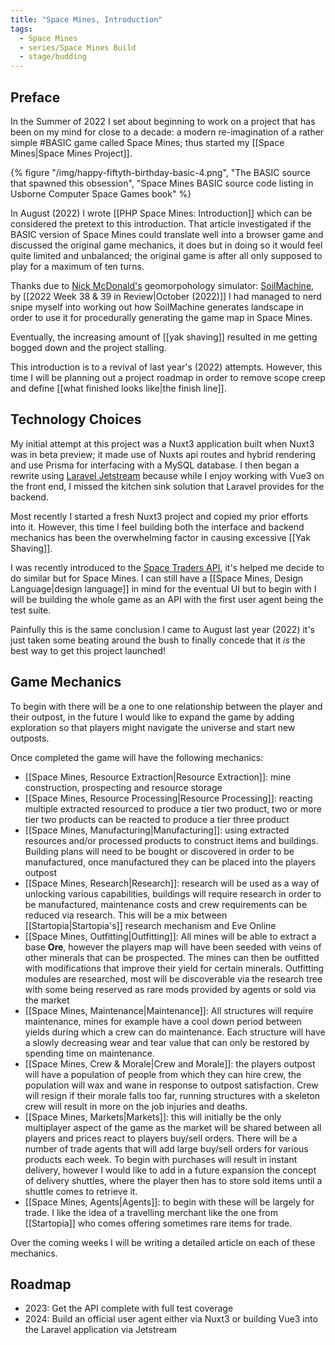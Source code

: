 ```yaml
---
title: "Space Mines, Introduction"
tags: 
  - Space Mines
  - series/Space Mines Build
  - stage/budding
---
```


## Preface

In the Summer of 2022 I set about beginning to work on a project that has been on my mind for close to a decade: a modern re-imagination of a rather simple #BASIC game called Space Mines; thus started my [[Space Mines|Space Mines Project]].

{% figure "/img/happy-fiftyth-birthday-basic-4.png", "The BASIC source that spawned this obsession", "Space Mines BASIC source code listing in Usborne Computer Space Games book" %}

In August (2022) I wrote [[PHP Space Mines: Introduction]] which can be considered the pretext to this introduction. That article investigated if the BASIC version of Space Mines could translate well into a browser game and discussed the original game mechanics, it does but in doing so it would feel quite limited and unbalanced; the original game is after all only supposed to play for a maximum of ten turns.

Thanks due to [Nick McDonald's](https://nickmcd.me) geomorpohology simulator: [SoilMachine](https://github.com/weigert/SoilMachine), by [[2022 Week 38 & 39 in Review|October (2022)]] I had managed to nerd snipe myself into working out how SoilMachine generates landscape in order to use it for procedurally generating the game map in Space Mines.

Eventually, the increasing amount of [[yak shaving]] resulted in me getting bogged down and the project stalling.

This introduction is to a revival of last year's (2022) attempts. However, this time I will be planning out a project roadmap in order to remove scope creep and define [[what finished looks like|the finish line]].

## Technology Choices
My initial attempt at this project was a Nuxt3 application built when Nuxt3 was in beta preview; it made use of Nuxts api routes and hybrid rendering and use Prisma for interfacing with a MySQL database. I then began a rewrite using [Laravel Jetstream](https://jetstream.laravel.com/) because while I enjoy working with Vue3 on the front end, I missed the kitchen sink solution that Laravel provides for the backend.

Most recently I started a fresh Nuxt3 project and copied my prior efforts into it. However, this time I feel building both the interface and backend mechanics has been the overwhelming factor in causing excessive [[Yak Shaving]].

I was recently introduced to the [Space Traders API](https://spacetraders.io/), it's helped me decide to do similar but for Space Mines. I can still have a [[Space Mines, Design Language|design language]] in mind for the eventual UI but to begin with I will be building the whole game as an API with the first user agent being the test suite.

Painfully this is the same conclusion I came to August last year (2022) it's just taken some beating around the bush to finally concede that it _is_ the best way to get this project launched!

## Game Mechanics
To begin with there will be a one to one relationship between the player and their outpost, in the future I would like to expand the game by adding exploration so that players might navigate the universe and start new outposts.

Once completed the game will have the following mechanics:

- [[Space Mines, Resource Extraction|Resource Extraction]]: mine construction, prospecting and resource storage
- [[Space Mines, Resource Processing|Resource Processing]]: reacting multiple extracted resourced to produce a tier two product, two or more tier two products can be reacted to produce a tier three product
- [[Space Mines, Manufacturing|Manufacturing]]: using extracted resources and/or processed products to construct items and buildings. Building plans will need to be bought or discovered in order to be manufactured, once manufactured they can be placed into the players outpost
- [[Space Mines, Research|Research]]: research will be used as a way of unlocking various capabilities, buildings will require research in order to be manufactured, maintenance costs and crew requirements can be reduced via research. This will be a mix between [[Startopia|Startopia's]] research mechanism and Eve Online
- [[Space Mines, Outfitting|Outfitting]]: All mines will be able to extract a base **Ore**, however the players map will have been seeded with veins of other minerals that can be prospected. The mines can then be outfitted with modifications that improve their yield for certain minerals. Outfitting modules are researched, most will be discoverable via the research tree with some being reserved as rare mods provided by agents or sold via the market
- [[Space Mines, Maintenance|Maintenance]]: All structures will require maintenance, mines for example have a cool down period between yields during which a crew can do maintenance. Each structure will have a slowly decreasing wear and tear value that can only be restored by spending time on maintenance.
- [[Space Mines, Crew & Morale|Crew and Morale]]: the players outpost will have a population of people from which they can hire crew, the population will wax and wane in response to outpost satisfaction. Crew will resign if their morale falls too far, running structures with a skeleton crew will result in more on the job injuries and deaths.
- [[Space Mines, Markets|Markets]]: this will initially be the only multiplayer aspect of the game as the market will be shared between all players and prices react to players buy/sell orders. There will be a number of trade agents that will add large buy/sell orders for various products each week. To begin with purchases will result in instant delivery, however I would like to add in a future expansion the concept of delivery shuttles, where the player then has to store sold items until a shuttle comes to retrieve it.
- [[Space Mines, Agents|Agents]]: to begin with these will be largely for trade. I like the idea of a travelling merchant like the one from [[Startopia]] who comes offering sometimes rare items for trade.

Over the coming weeks I will be writing a detailed article on each of these mechanics.

## Roadmap

- 2023: Get the API complete with full test coverage
- 2024: Build an official user agent either via Nuxt3 or building Vue3 into the Laravel application via Jetstream
